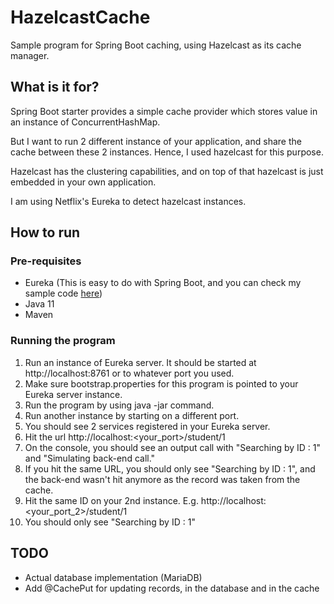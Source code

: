 # HazelcastCache

Sample program for Spring Boot caching, using Hazelcast as its cache manager.

## What is it for?

Spring Boot starter provides a simple cache provider which stores value in an instance of ConcurrentHashMap.

But I want to run 2 different instance of your application, and share the cache between these 2 instances. Hence, I used hazelcast for this purpose.

Hazelcast has the clustering capabilities, and on top of that hazelcast is just embedded in your own application.

I am using Netflix's Eureka to detect hazelcast instances.

## How to run

### Pre-requisites
- Eureka (This is easy to do with Spring Boot, and you can check my sample code [here](https://github.com/iamaldren/Eureka-Server))
- Java 11
- Maven

### Running the program

1. Run an instance of Eureka server. It should be started at http://localhost:8761 or to whatever port you used.
2. Make sure bootstrap.properties for this program is pointed to your Eureka server instance.
3. Run the program by using java -jar command.
4. Run another instance by starting on a different port.
5. You should see 2 services registered in your Eureka server.
6. Hit the url http://localhost:<your_port>/student/1
7. On the console, you should see an output call with "Searching by ID : 1" and "Simulating back-end call."
8. If you hit the same URL, you should only see "Searching by ID : 1", and the back-end wasn't hit anymore as the record was taken from the cache.
9. Hit the same ID on your 2nd instance. E.g. http://localhost:<your_port_2>/student/1
10. You should only see "Searching by ID : 1"


## TODO
- Actual database implementation (MariaDB)
- Add @CachePut for updating records, in the database and in the cache
